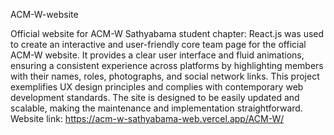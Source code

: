  ACM-W-website

Official website for ACM-W Sathyabama student chapter: React.js was used to create an interactive and user-friendly core team page for the official ACM-W website. It provides a clear user interface and fluid animations, ensuring a consistent experience across platforms by highlighting members with their names, roles, photographs, and social network links. This project exemplifies UX design principles and complies with contemporary web development standards. The site is designed to be easily updated and scalable, making the maintenance and implementation straightforward.
Website link: https://acm-w-sathyabama-web.vercel.app/ACM-W/
